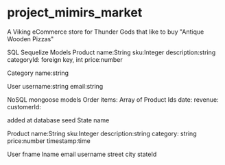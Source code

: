 # project_mimirs_market
A Viking eCommerce store for Thunder Gods that like to buy "Antique Wooden Pizzas"


SQL Sequelize Models
  Product
    name:String
    sku:Integer
    description:string
    categoryId: foreign key, int
    price:number

  Category
    name:string

  User
    username:string
    email:string


NoSQL mongoose models
  Order
    items: Array of Product Ids
    date:
    revenue:
    customerId:

  

added at database seed
  State
    name

  Product
    name:String
    sku:Integer
    description:string
    category: string
    price:number
    timestamp:time


  User
    fname
    lname
    email
    username
    street
    city
    stateId

